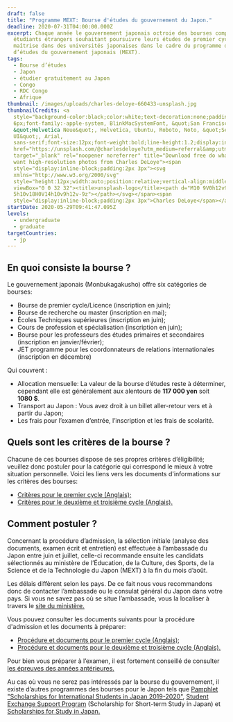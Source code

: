 ```yaml
---
draft: false
title: "Programme MEXT: Bourse d'études du gouvernement du Japon."
deadline: 2020-07-31T04:00:00.000Z
excerpt: Chaque année le gouvernement japonais octroie des bourses complètes aux
  étudiants étrangers souhaitant poursuivre leurs études de premier cycle ou de
  maîtrise dans des universités japonaises dans le cadre du programme de bourses
  d’études du gouvernement japonais (MEXT).
tags:
  - Bourse d’études
  - Japon
  - étudier gratuitement au Japon
  - Congo
  - RDC Congo
  - Afrique
thumbnail: /images/uploads/charles-deloye-660433-unsplash.jpg
thumbnailCredits: <a
  style="background-color:black;color:white;text-decoration:none;padding:4px
  6px;font-family:-apple-system, BlinkMacSystemFont, &quot;San Francisco&quot;,
  &quot;Helvetica Neue&quot;, Helvetica, Ubuntu, Roboto, Noto, &quot;Segoe
  UI&quot;, Arial,
  sans-serif;font-size:12px;font-weight:bold;line-height:1.2;display:inline-block;border-radius:3px"
  href="https://unsplash.com/@charlesdeloye?utm_medium=referral&amp;utm_campaign=photographer-credit&amp;utm_content=creditBadge"
  target="_blank" rel="noopener noreferrer" title="Download free do whatever you
  want high-resolution photos from Charles DeLoye"><span
  style="display:inline-block;padding:2px 3px"><svg
  xmlns="http://www.w3.org/2000/svg"
  style="height:12px;width:auto;position:relative;vertical-align:middle;top:-2px;fill:white"
  viewBox="0 0 32 32"><title>unsplash-logo</title><path d="M10 9V0h12v9H10zm12
  5h10v18H0V14h10v9h12v-9z"></path></svg></span><span
  style="display:inline-block;padding:2px 3px">Charles DeLoye</span></a>
startDate: 2020-05-29T09:41:47.095Z
levels:
  - undergraduate
  - graduate
targetCountries:
  - jp
---
```

## En quoi consiste la bourse ?

Le gouvernement japonais (Monbukagakusho) offre six catégories de bourses:

* Bourse de premier cycle/Licence (inscription en juin);
* Bourse de recherche ou master (inscription en mai);
* Écoles Techniques supérieures (inscription en juin);
* Cours de profession et spécialisation (inscription en juin);
* Bourse pour les professeurs des études primaires et secondaires (inscription en janvier/février);
* JET programme pour les coordonnateurs de relations internationales (inscription en décembre)

Qui couvrent :

* Allocation mensuelle: La valeur de la bourse d’études reste à déterminer, cependant elle est généralement aux alentours de **117 000 yen** soit **1080 $**.
* Transport au Japon : Vous avez droit à un billet aller-retour vers et à partir du Japon;
* Les frais pour l’examen d’entrée, l’inscription et les frais de scolarité.

## Quels sont les critères de la bourse ?

Chacune de ces bourses dispose de ses propres critères d’éligibilité; veuillez donc postuler pour la catégorie qui correspond le mieux à votre situation personnelle.  Voici les liens vers les documents d'informations sur les critères des bourses:

* <a href="https://www.studyinjapan.go.jp/en/assets/pdf/app/undergraduate/2021_Guidelines_Undergraduate_E.pdf" target="_blank" rel="noreferrer noopener">Critères pour le premier cycle (Anglais);</a>
* <a href="https://www.studyinjapan.go.jp/en/assets/pdf/app/research/2021_Guidelines_Research_E.pdf" target="_blank" rel="noreferrer noopener">Critères pour le deuxième et troisième cycle (Anglais).</a>

## Comment postuler ?

Concernant la procédure d’admission, la sélection initiale (analyse des documents, examen écrit et entretien) est effectuée à l’ambassade du Japon entre juin et juillet, celle-ci recommande ensuite les candidats sélectionnés au ministère de l’Éducation, de la Culture, des Sports, de la Science et de la Technologie du Japon (MEXT) à la fin du mois d’août.

Les délais diffèrent selon les pays. De ce fait nous vous recommandons donc de contacter l’ambassade ou le consulat général du Japon dans votre pays. Si vous ne savez pas où se situe l’ambassade, vous la localiser à travers le <a href="https://www.mofa.go.jp/about/emb_cons/mofaserv.html" target="_blank" rel="noopener noreferrer">site du ministère.</a>

Vous pouvez consulter les documents suivants pour la procédure d'admission et les documents à préparer:

* <a href="https://www.studyinjapan.go.jp/en/smap-stopj-applications-undergraduate.html" target="_blank" rel="noreferrer noopener">Procédure et documents pour le premier cycle (Anglais);</a>
* <a href="https://www.studyinjapan.go.jp/en/smap-stopj-applications-research.html" target="_blank" rel="noreferrer noopener">Procédure et documents pour le deuxième et troisième cycle (Anglais).</a>


Pour bien vous préparer à l’examen, il est fortement conseillé de consulter <a href="https://www.studyinjapan.go.jp/en/planning/scholarship/application/examination/index.html" target="_blank" rel="noopener noreferrer">les épreuves des années antérieures.</a>

Au cas où vous ne serez pas intéressés par la bourse du gouvernement, il existe d’autres programmes des bourses pour le Japon tels que <a href="https://www.jasso.go.jp/en/study_j/scholarships/brochure.html" target="_blank" rel="noreferrer noopener">Pamphlet "Scholarships for International Students in Japan 2019-2020"</a>, <a href="https://www.jasso.go.jp/en/study_j/scholarships/short_term.html" target="_blank" rel="noreferrer noopener">Student Exchange Support Program</a> (Scholarship for Short-term Study in Japan) et <a href="https://www.jasso.go.jp/en/study_j/scholarships/index.html" target="_blank" rel="noreferrer noopener">Scholarships for Study in Japan.</a>